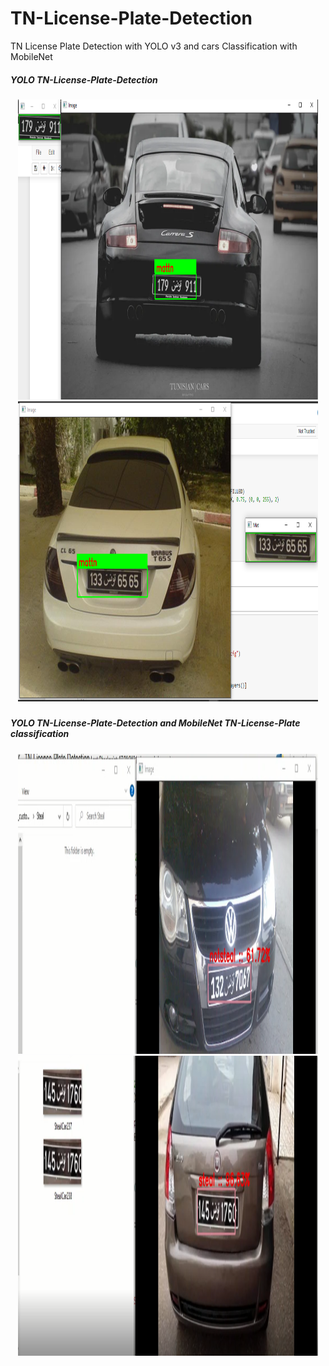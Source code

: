 # TN-License-Plate-Detection
TN License Plate Detection with YOLO v3 and cars Classification with MobileNet 


<h5> YOLO TN-License-Plate-Detection <h5>
<p  align="center">
<img src="https://github.com/Y0unes17/TN-License-Plate-Detection/blob/master/images/Screenshot%202021-08-07%20131804.png?raw=true" width="480" height="480"/>
<img src="https://github.com/Y0unes17/TN-License-Plate-Detection/blob/master/images/Screenshot%202021-08-07%20131939.png?raw=true" width="480" height="480" />
</p>


<h5> YOLO TN-License-Plate-Detection and MobileNet TN-License-Plate classification <h5>
<p  align="center">
<img src="https://github.com/Y0unes17/TN-License-Plate-Detection/blob/master/images/Screenshot%202021-08-07%20132346.png?raw=true" width="480" height="480"/>
<img src="https://github.com/Y0unes17/TN-License-Plate-Detection/blob/master/images/Screenshot%202021-08-07%20132449.png?raw=true" width="480" height="480" />
</p>
